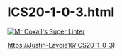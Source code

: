 # ICS20-1-0-3.html

[![Mr Coxall's Super Linter](https://github.com/Justin-Lavoie16/ICS20-1-0-3/workflows/Mr%20Coxall's%20Super%20Linter/badge.svg)](https://github.com/Justin-Lavoie16/ICS20-1-0-3/actions/)

[https://Justin-Lavoie16/ICS20-1-0-3](https://ics20-1-0-3.justin-lavoie16.repl.co/))
